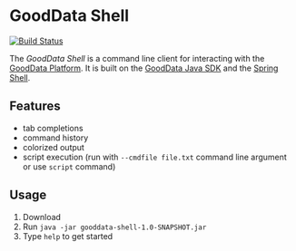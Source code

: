 # GoodData Shell

[![Build Status](https://travis-ci.org/martiner/gooddata-shell.png?branch=master)](https://travis-ci.org/martiner/gooddata-shell)

The *GoodData Shell* is a command line client for interacting with the [GoodData Platform](http://www.gooddata.com/).
It is built on the [GoodData Java SDK](https://github.com/martiner/gooddata-java) and the [Spring Shell](http://docs.spring.io/spring-shell/docs/current/reference/html/).


## Features

* tab completions
* command history
* colorized output
* script execution (run with `--cmdfile file.txt` command line argument or use `script` command)

## Usage

1. Download
2. Run `java -jar gooddata-shell-1.0-SNAPSHOT.jar`
3. Type `help` to get started

